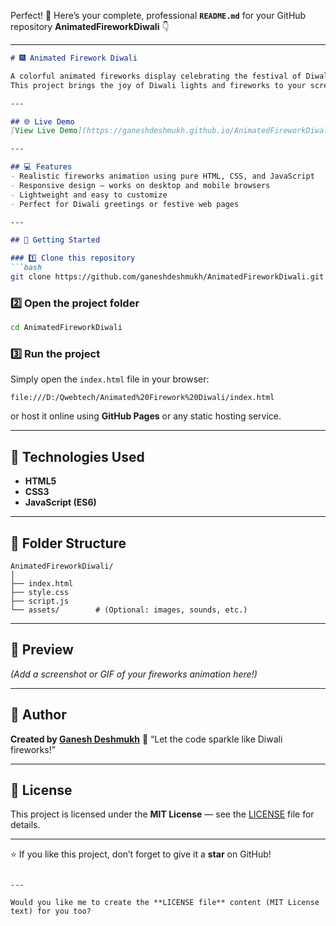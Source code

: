 Perfect! 🎉
Here’s your complete, professional **`README.md`** for your GitHub repository **AnimatedFireworkDiwali** 👇

---

````markdown
# 🎆 Animated Firework Diwali

A colorful animated fireworks display celebrating the festival of Diwali — built using **HTML**, **CSS**, and **JavaScript**.  
This project brings the joy of Diwali lights and fireworks to your screen with smooth animations and festive vibes.

---

## 🌐 Live Demo  
[View Live Demo](https://ganeshdeshmukh.github.io/AnimatedFireworkDiwali/)

---

## 💻 Features
- Realistic fireworks animation using pure HTML, CSS, and JavaScript  
- Responsive design — works on desktop and mobile browsers  
- Lightweight and easy to customize  
- Perfect for Diwali greetings or festive web pages  

---

## 🚀 Getting Started

### 1️⃣ Clone this repository
```bash
git clone https://github.com/ganeshdeshmukh/AnimatedFireworkDiwali.git
````

### 2️⃣ Open the project folder

```bash
cd AnimatedFireworkDiwali
```

### 3️⃣ Run the project

Simply open the `index.html` file in your browser:

```
file:///D:/Qwebtech/Animated%20Firework%20Diwali/index.html
```

or host it online using **GitHub Pages** or any static hosting service.

---

## 🧠 Technologies Used

* **HTML5**
* **CSS3**
* **JavaScript (ES6)**

---

## 🧩 Folder Structure

```
AnimatedFireworkDiwali/
│
├── index.html
├── style.css
├── script.js
└── assets/        # (Optional: images, sounds, etc.)
```

---

## 📸 Preview

*(Add a screenshot or GIF of your fireworks animation here!)*

---

## 👤 Author

**Created by [Ganesh Deshmukh](https://github.com/ganeshdeshmukh)**
🎇 “Let the code sparkle like Diwali fireworks!”

---

## 📜 License

This project is licensed under the **MIT License** — see the [LICENSE](LICENSE) file for details.

---

⭐ If you like this project, don’t forget to give it a **star** on GitHub!

```

---

Would you like me to create the **LICENSE file** content (MIT License text) for you too?
```
